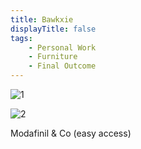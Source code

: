 ```yaml
---
title: Bawkxie
displayTitle: false
tags: 
    - Personal Work
    - Furniture
    - Final Outcome
---
```


![1](https://d2w9rnfcy7mm78.cloudfront.net/11138624/original_24f007dfd4d0c2e6eb4888532c4bc761.jpg?1615507943?bc=0)

![2](https://d2w9rnfcy7mm78.cloudfront.net/11846647/original_79ca1c10f50a8643fd722d7e5ba5a378.jpg?1620205580?bc=0)

Modafinil & Co (easy access) 